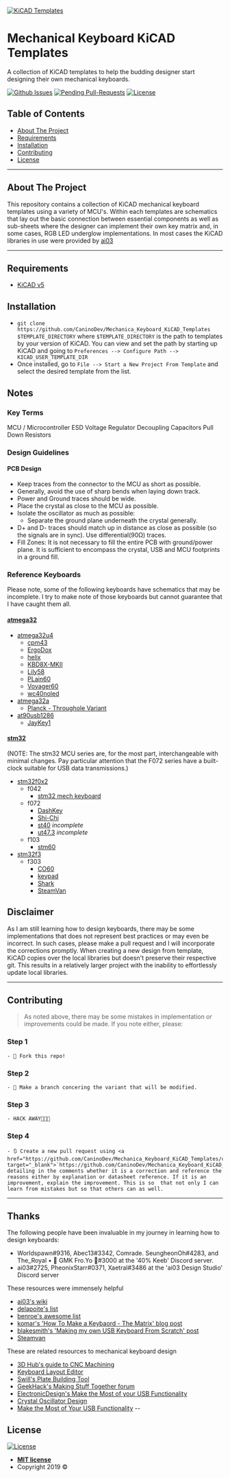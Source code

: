 <a href="https://github.com/CaninoDev/Mechanical_Keyboard_KiCAD_Templates"><img src="http://i.imgur.com/2TQ86Dp.png" title="Mechanical Keyboards KiCAD Templates" alt="KiCAD Templates"></a>

# Mechanical Keyboard KiCAD Templates

A collection of KiCAD templates to help the budding designer start designing their own mechanical keyboards.

 [![Github Issues](http://githubbadges.herokuapp.com/badges/badgerbadgerbadger/issues.svg?style=flat-square)](https://github.com/badges/badgerbadgerbadger/issues) 
 [![Pending Pull-Requests](http://githubbadges.herokuapp.com/badges/badgerbadgerbadger/pulls.svg?style=flat-square)](https://github.com/badges/badgerbadgerbadger/pulls) 
 [![License](http://img.shields.io/:license-mit-blue.svg?style=flat-square)](http://badges.mit-license.org)

<!-- TABLE OF CONTENTS -->
## Table of Contents

- [About The Project](#about-the-project)
- [Requirements](#requirements)
- [Installation](#installation)
- [Contributing](#contributing)
- [License](#license)

---
<!-- ABOUT THE PROJECT -->
## About The Project

This repository contains a collection of KiCAD mechanical keyboard templates using a variety of MCU's. Within each templates are schematics that lay out the basic connection between essential components as well as sub-sheets where the designer can implement their own key matrix and, in some cases, RGB LED underglow implementations. In most cases the KiCAD libraries in use were provided by [ai03](https://github.com/ai03-2725)

---
<!-- REQUIREMENTS -->
## Requirements

- [KiCAD v5](http://www.kicad-pcb.org/)

<!-- INSTALLATION -->
## Installation

- `git clone https://github.com/CaninoDev/Mechanica_Keyboard_KiCAD_Templates $TEMPLATE_DIRECTORY` where `$TEMPLATE_DIRECTORY` is the path to templates by your version of KiCAD. You can view and set the path by starting up KiCAD and going to `Preferences --> Configure Path --> KICAD_USER_TEMPLATE_DIR` 
- Once installed, go to `File --> Start a New Project From Template` and select the desired template from the list.

<!-- NOTES -->
## Notes

### Key Terms

MCU / Microcontroller
ESD
Voltage Regulator
Decoupling Capacitors
Pull Down Resistors

<!-- Design Guidlines -->
### Design Guidelines

<!-- PCB DESIGN -->
#### PCB Design

- Keep traces from the connector to the MCU as short as possible.
- Generally, avoid the use of sharp bends when laying down track.
- Power and Ground traces should be wide.
- Place the crystal as close to the MCU as possible.
- Isolate the oscillator as much as possible:
  - Separate the ground plane underneath the crystal generally.
- D+ and D- traces should match up in distance as close as possible (so the signals are in sync). Use differential(90Ω) traces.
- Fill Zones: It is not necessary to fill the entire PCB with ground/power plane. It is sufficient to encompass the crystal, USB and MCU footprints in a ground fill.

<!-- REFERENCE KEYBOARDS -->
### Reference Keyboards

Please note, some of the following keyboards have schematics that may be incomplete. I try to make note of those keyboards but cannot guarantee that I have caught them all.

<!-- ATMEGA -->
#### [atmega32](https://www.microchip.com/wwwproducts/en/ATmega32)

- [atmega32u4](https://www.microchip.com/wwwproducts/en/ATmega32U4)
  - [cpm43](https://github.com/Gtrx0/cpm43.git)
  - [ErgoDox](https://github.com/Ergodox-io/ErgoDox.git)
  - [helix](https://github.com/MakotoKurauchi/helix.git)
  - [KBD8X-MKII](https://github.com/ai03-2725/KBD8X-MKII-PCB.git)
  - [Lily58](https://github.com/kata0510/Lily58.git)
  - [PLain60](https://github.com/Maartenwut/plain60-c.git)
  - [Voyager60](https://github.com/ai03-2725/Voyager60.git)
  - [wc40noled](https://github.com/worldspawn00/wc40noled.git)
- [atmega32a](https://www.microchip.com/wwwproducts/en/ATmega32A)
  - [Planck - Throughole Variant](https://github.com/olkb/planck_thk.git)
- [at90usb1286](https://www.microchip.com/wwwproducts/en/AT90USB1286)
  - [JayKey1](https://github.com/josuegaleas/JayKey1.git)

#### [stm32](https://www.st.com/en/microcontrollers-microprocessors/stm32-32-bit-arm-cortex-mcus.html) 

(NOTE: The stm32 MCU series are, for the most part, interchangeable with minimal changes. Pay particular attention that the F072 series have a built-clock suitable for USB data transmissions.)

- [stm32f0x2](https://www.st.com/en/microcontrollers-microprocessors/stm32f0x2.html)
  - f042
    - [stm32 mech keyboard](https://github.com/julbouln/stm32_mech_keyboard.git)
  - f072
    - [DashKey](https://github.com/logically-c/DashKey.git)
    - [Shi-Chi](https://github.com/FateNozomi/shichi-pcb.git)
    - [st40](https://github.com/coarse/st40.git) *incomplete*
    - [ut47.3](https://github.com/coarse/UT47.3.git) *incomplete*
  - f103
    - [stm60](https://github.com/yangdigi/STM60-Keyboard-PCB.git)
- [stm32f3](https://www.st.com/content/st_com/en/products/microcontrollers-microprocessors/stm32-32-bit-arm-cortex-mcus/stm32-mainstream-mcus/stm32f3-series.html)
  - f303
    - [CO60](https://github.com/jmdaly/CO60.git)
    - [keypad](https://github.com/Fabian0520/keypad)
    - [Shark](https://github.com/Gondolindrim/SharkPCB.git)
    - [SteamVan](https://github.com/jmdaly/steamvan)

<!-- DISCLAIMER -->
## Disclaimer

As I am still learning how to design keyboards, there may be some implementations that does not represent best practices or may even be incorrect. In such cases, please make a pull request and I will incorporate the corrections promptly. When creating a new design from template, KiCAD copies over the local libraries but doesn't preserve their respective git. This results in a relatively larger project with the inability to effortlessly update local libraries.

---
<!-- CONTRIBUTING -->
## Contributing

> As noted above, there may be some mistakes in implementation or improvements could be made. If you note either, please:

### Step 1

    - 🍴 Fork this repo!

### Step 2
    - 👯 Make a branch concering the variant that will be modified.

### Step 3
    - HACK AWAY🔨🔨🔨

### Step 4
    - 🔃 Create a new pull request using <a href="https://github.com/CaninoDev/Mechanica_Keyboard_KiCAD_Templates/compare/" target="_blank">`https://github.com/CaninoDev/Mechanica_Keyboard_KiCAD_Templates/compare/`</a> detailing in the comments whether it is a correction and reference the reasons either by explanation or datasheet reference. If it is an improvement, explain the improvement. This is so  that not only I can learn from mistakes but so that others can as well. 
---
## Thanks

The following people have been invaluable in my journey in learning how to design keyboards:

- Worldspawn#9316, Abec13#3342, Comrade. SeungheonOh#4283, and The_Royal • 🍦 GMK Fro.Yo 🍦#3000 at the '40% Keeb' Discord server. 
- ai03#2725, PheonixStarr#0371, Xaetral#3486 at the 'ai03 Design Studio' Discord server

These resources were immensely helpful
- [ai03's wiki](https://wiki.ai03.me/)
- [delapoite's list](https://github.com/Delapouite/awesome-keyboard)
- [benroe's awesome list](https://github.com/BenRoe/awesome-mechanical-keyboard)
- [komar's 'How To Make a Keybaord - The Matrix' blog post](http://blog.komar.be/how-to-make-a-keyboard-the-matrix/)
- [blakesmith's 'Making my own USB Keyboard From Scratch' post](http://blakesmith.me/2019/01/16/making-my-own-usb-keyboard-from-scratch.html)
- [Steamvan](https://github.com/jmdaly/steamvan)

These are related resources to mechanical keyboard design
- [3D Hub's guide to CNC Machining](https://www.3dhubs.com/knowledge-base/how-design-parts-cnc-machining)
- [Keyboard Layout Editor](http://www.keyboard-layout-editor.com/)
- [Swill's Plate Building Tool](http://www.keyboard-layout-editor.com/)
- [GeekHack's Making Stuff Together forum](https://geekhack.org/index.php?board=117.0)
- [ElectronicDesign's Make the Most of your USB Functionality](https://www.electronicdesign.com/power/make-most-your-usb-functionality)
- [Crystal Oscillator Design](http://hoani.net/engineering/crystal-oscillator-design/)
- [Make the Most of Your USB Functionality](https://www.electronicdesign.com/power/make-most-your-usb-functionality)
-- 
## License

[![License](http://img.shields.io/:license-mit-blue.svg?style=flat-square)](http://badges.mit-license.org)

- **[MIT license](http://opensource.org/licenses/mit-license.php)**
- Copyright 2019 ©
